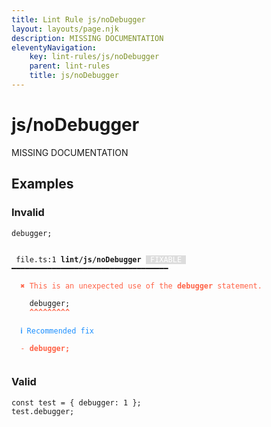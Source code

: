 ```yaml
---
title: Lint Rule js/noDebugger
layout: layouts/page.njk
description: MISSING DOCUMENTATION
eleventyNavigation:
	key: lint-rules/js/noDebugger
	parent: lint-rules
	title: js/noDebugger
---
```


# js/noDebugger

MISSING DOCUMENTATION

<!-- EVERYTHING BELOW IS AUTOGENERATED. SEE SCRIPTS FOLDER FOR UPDATE SCRIPTS hash(97f0eb9d53d614da5279ecb52e141a7629f94075) -->

## Examples
### Invalid
<pre class="language-text"><code class="language-text"><span class="token keyword">debugger</span><span class="token punctuation">;</span></code></pre>
<pre class="language-text"><code class="language-text">
 <span style="text-decoration-style: dotted;">file.ts:1</span> <strong>lint/js/noDebugger</strong> <span style="color: white; background-color: #ddd;"> FIXABLE </span> ━━━━━━━━━━━━━━━━━━━━━━━━━━━━━━━━━━━

  <strong><span style="color: Tomato;">✖ </span></strong><span style="color: Tomato;">This is an unexpected use of the </span><span style="color: Tomato;"><strong>debugger</strong></span><span style="color: Tomato;"> statement.</span>

    <span class="token keyword">debugger</span><span class="token punctuation">;</span>
    <span style="color: Tomato;"><strong>^</strong></span><span style="color: Tomato;"><strong>^</strong></span><span style="color: Tomato;"><strong>^</strong></span><span style="color: Tomato;"><strong>^</strong></span><span style="color: Tomato;"><strong>^</strong></span><span style="color: Tomato;"><strong>^</strong></span><span style="color: Tomato;"><strong>^</strong></span><span style="color: Tomato;"><strong>^</strong></span><span style="color: Tomato;"><strong>^</strong></span>

  <strong><span style="color: DodgerBlue;">ℹ </span></strong><span style="color: DodgerBlue;">Recommended fix</span>

  <span style="color: Tomato;">-</span> <span style="color: Tomato;"><strong>debugger;</strong></span>

</code></pre>
### Valid
<pre class="language-text"><code class="language-text"><span class="token keyword">const</span> <span class="token variable">test</span> <span class="token operator">=</span> <span class="token punctuation">{</span> <span class="token keyword">debugger</span><span class="token punctuation">:</span> <span class="token number">1</span> <span class="token punctuation">}</span><span class="token punctuation">;</span>
<span class="token variable">test</span><span class="token punctuation">.</span><span class="token keyword">debugger</span><span class="token punctuation">;</span></code></pre>
